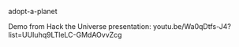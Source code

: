 
adopt-a-planet

Demo from Hack the Universe presentation: youtu.be/Wa0qDtfs-J4?list=UUIuhq9LTleLC-GMdAOvvZcg
